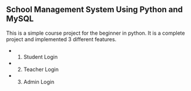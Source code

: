 ## School Management System Using Python and MySQL

This is a simple course project for the beginner in python. 
It is a complete project and implemented 3 different features.  
- 1. Student Login
- 2. Teacher Login
- 3. Admin Login

